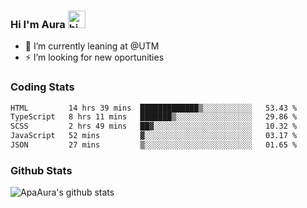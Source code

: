 ### Hi I'm Aura <img src="https://user-images.githubusercontent.com/1303154/88677602-1635ba80-d120-11ea-84d8-d263ba5fc3c0.gif" width="28px" alt="hi">

- 🔭 I’m currently leaning at @UTM
- ⚡ I’m looking for new oportunities


### Coding Stats

<!--START_SECTION:waka-->

```txt
HTML         14 hrs 39 mins  █████████████▒░░░░░░░░░░░   53.43 %
TypeScript   8 hrs 11 mins   ███████▒░░░░░░░░░░░░░░░░░   29.86 %
SCSS         2 hrs 49 mins   ██▓░░░░░░░░░░░░░░░░░░░░░░   10.32 %
JavaScript   52 mins         ▓░░░░░░░░░░░░░░░░░░░░░░░░   03.17 %
JSON         27 mins         ▒░░░░░░░░░░░░░░░░░░░░░░░░   01.65 %
```

<!--END_SECTION:waka-->

### Github Stats

![ApaAura's github stats](https://github-readme-stats.vercel.app/api?username=ApaAura&count_private=true&theme=tokyonight&hide=contribs,prs)
